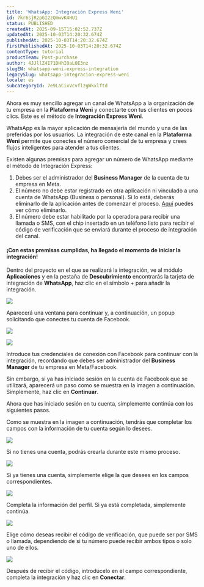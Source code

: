 ```yaml
---
title: 'WhatsApp: Integración Express Weni'
id: 7kr6sjRzpGI2zQmwvK4HU1
status: PUBLISHED
createdAt: 2025-09-15T15:02:52.737Z
updatedAt: 2025-10-03T14:20:32.674Z
publishedAt: 2025-10-03T14:20:32.674Z
firstPublishedAt: 2025-10-03T14:20:32.674Z
contentType: tutorial
productTeam: Post-purchase
author: 4JJllZ4I71DHhIOaLOE3nz
slugEN: whatsapp-weni-express-integration
legacySlug: whatsapp-integracion-express-weni
locale: es
subcategoryId: 7e9LaCixVcvflzgWkxlftd
---
```


Ahora es muy sencillo agregar un canal de WhatsApp a la organización de tu empresa en la **Plataforma Weni** y conectarte con tus clientes en pocos clics. Este es el método de **Integración Express Weni**.

WhatsApp es la mayor aplicación de mensajería del mundo y una de las preferidas por los usuarios. La integración de este canal en la **Plataforma Weni** permite que conectes el número comercial de tu empresa y crees flujos inteligentes para atender a tus clientes.

Existen algunas premisas para agregar un número de WhatsApp mediante el método de Integración Express:

1. Debes ser el administrador del **Business Manager** de la cuenta de tu empresa en Meta.
2. El número no debe estar registrado en otra aplicación ni vinculado a una cuenta de WhatsApp (Business o personal). Si lo está, deberás eliminarlo de la aplicación antes de comenzar el proceso. [Aquí](https://faq.whatsapp.com/605464643328528/?cms_platform=android&locale=pt_BR) puedes ver cómo eliminarlo.
3. El número debe estar habilitado por la operadora para recibir una llamada o SMS, con el chip insertado en un teléfono listo para recibir el código de verificación que se enviará durante el proceso de integración del canal.

#### **¡Con estas premisas cumplidas, ha llegado el momento de iniciar la integración!**

Dentro del proyecto en el que se realizará la integración, ve al módulo **Aplicaciones** y en la pestaña de **Descubrimiento** encontrarás la tarjeta de integración de **WhatsApp**, haz clic en el símbolo \+ para añadir la integración.

![](https://cdn.statically.io/gh/vtexdocs/help-center-content/refs/heads/main/docs/es/tutorials/weni-by-vtex/integraciones/whatsapp-integracion-express-weni_1.png)

Aparecerá una ventana para continuar y, a continuación, un popup solicitando que conectes tu cuenta de Facebook.

![](https://cdn.statically.io/gh/vtexdocs/help-center-content/refs/heads/main/docs/es/tutorials/weni-by-vtex/integraciones/whatsapp-integracion-express-weni_2.png)

![](https://cdn.statically.io/gh/vtexdocs/help-center-content/refs/heads/main/docs/es/tutorials/weni-by-vtex/integraciones/whatsapp-integracion-express-weni_3.png)

Introduce tus credenciales de conexión con Facebook para continuar con la integración, recordando que debes ser administrador del **Business Manager** de tu empresa en Meta/Facebook.

Sin embargo, si ya has iniciado sesión en la cuenta de Facebook que se utilizará, aparecerá un paso como se muestra en la imagen a continuación. Simplemente, haz clic en **Continuar**.

Ahora que has iniciado sesión en tu cuenta, simplemente continúa con los siguientes pasos.

Como se muestra en la imagen a continuación, tendrás que completar los campos con la información de tu cuenta según lo desees.

![](https://cdn.statically.io/gh/vtexdocs/help-center-content/refs/heads/main/docs/es/tutorials/weni-by-vtex/integraciones/whatsapp-integracion-express-weni_4.png)

Si no tienes una cuenta, podrás crearla durante este mismo proceso.

![](https://cdn.statically.io/gh/vtexdocs/help-center-content/refs/heads/main/docs/es/tutorials/weni-by-vtex/integraciones/whatsapp-integracion-express-weni_5.png)

Si ya tienes una cuenta, simplemente elige la que desees en los campos correspondientes.

![](https://cdn.statically.io/gh/vtexdocs/help-center-content/refs/heads/main/docs/es/tutorials/weni-by-vtex/integraciones/whatsapp-integracion-express-weni_6.png)

Completa la información del perfil. Si ya está completada, simplemente continúa.

![](https://cdn.statically.io/gh/vtexdocs/help-center-content/refs/heads/main/docs/es/tutorials/weni-by-vtex/integraciones/whatsapp-integracion-express-weni_7.png)

Elige cómo deseas recibir el código de verificación, que puede ser por SMS o llamada, dependiendo de si tu número puede recibir ambos tipos o solo uno de ellos.

![](https://cdn.statically.io/gh/vtexdocs/help-center-content/refs/heads/main/docs/es/tutorials/weni-by-vtex/integraciones/whatsapp-integracion-express-weni_8.png)

Después de recibir el código, introdúcelo en el campo correspondiente, completa la integración y haz clic en **Conectar**.
